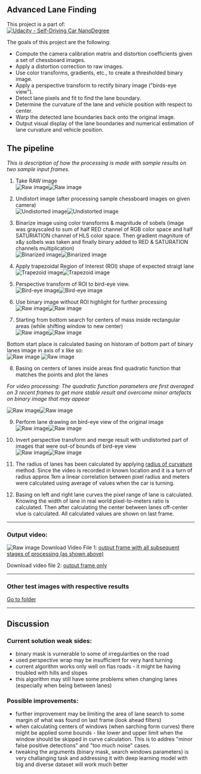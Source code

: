## Advanced Lane Finding

This project is a part of:  
 [![Udacity - Self-Driving Car NanoDegree](https://s3.amazonaws.com/udacity-sdc/github/shield-carnd.svg)](http://www.udacity.com/drive)

The goals of this project are the following:

* Compute the camera calibration matrix and distortion coefficients given a set of chessboard images.
* Apply a distortion correction to raw images.
* Use color transforms, gradients, etc., to create a thresholded binary image.
* Apply a perspective transform to rectify binary image ("birds-eye view").
* Detect lane pixels and fit to find the lane boundary.
* Determine the curvature of the lane and vehicle position with respect to center.
* Warp the detected lane boundaries back onto the original image.
* Output visual display of the lane boundaries and numerical estimation of lane curvature and vehicle position.


The pipeline
---

*This is description of how the processing is made with sample results on two sample input frames.*

1. Take RAW image  
![Raw image](examples/straight_lines1_00_original.jpg "Raw image")![Raw image](examples/test1_00_original.jpg "Raw image")

2. Undistort image (after processing sample chessboard images on given camera)  
![Undistorted image](examples/straight_lines1_01_undistorted.jpg "Undistorted image")![Undistorted image](examples/test1_01_undistorted.jpg "Undistorted image")  

3. Binarize image using color transforms & magnitude of sobels (image was grayscaled to sum of half RED channel of RGB color space and half SATURIATION channel of HLS color space. Then gradient magniture of x&y solbels was taken and finally binary added to RED & SATURATION channels multiplication)  
![Binarized image](examples/straight_lines1_02_bin_frame.jpg "Binarized image")![Binarized image](examples/test1_02_bin_frame.jpg "Binarized image")  

4. Apply trapezoidal Region of Interest (ROI) shape of expected straigt lane  
![Trapezoid image](examples/straight_lines1_03a_birdeye_area.jpg "Trapezoid image")![Trapezoid image](examples/test1_03a_birdeye_area.jpg "Trapezoid image")  

5. Perspective transform of ROI to bird-eye view.  
![Bird-eye  image](examples/straight_lines1_03b_birdeye_area_warped.jpg "Bird-eye image")![Bird-eye  image](examples/test1_03b_birdeye_area_warped.jpg "Bird-eye image")  

6. Use binary image without ROI highlight for further processing  
![Raw image](examples/straight_lines1_03c_bird_eye_frame.jpg "Raw image")![Raw image](examples/test1_03c_bird_eye_frame.jpg "Raw image")  

7. Starting from bottom search for centers of mass inside rectangular areas (while shifting window to new center)  
![Raw image](examples/straight_lines1_04_windows.jpg "Raw image")![Raw image](examples/test1_04_windows.jpg "Raw image")  

Bottom start place is calculated basing on historam of bottom part of binary lanes image in axis of x like so:  
![Raw image](examples/straight_lines1_hist.jpg "Raw image")
![Raw image](examples/test1_hist.jpg "Raw image")

8. Basing on centers of lanes inside areas find quadratic function that matches the points and plot the lanes  

*For video processing: The quadratic function parameters are first averaged on 3 recent frames to get more stable result and overcome minor artefacts on binary image that may appear*
  
![Raw image](examples/straight_lines1_05a_lanes_still_undistorted.jpg "Raw image")![Raw image](examples/test1_05a_lanes_still_undistorted.jpg "Raw image") 

9. Perform lane drawing on bird-eye view of the original image  
![Raw image](examples/straight_lines1_05b_lanes_still_undistorted.jpg "Raw image")![Raw image](examples/test1_05b_lanes_still_undistorted.jpg "Raw image") 

10. Invert perspective transform and merge result with undistorted part of images that were out-of bounds of bird-eye view  
![Raw image](examples/straight_lines1_06_back_to_perspective.jpg "Raw image")![Raw image](examples/test1_06_back_to_perspective.jpg "Raw image") 

11. The radius of lanes has been calculated by applying [radius of curvature](https://www.intmath.com/applications-differentiation/8-radius-curvature.php) method. Since the video is recorded in known location and it is a turn of radius approx 1km a linear correlation between pixel radius and meters were calculated using average of values when the car is turning. 

12. Basing on left and right lane curves the pixel range of lane is calculated. Knowing the width of lane in real world pixel-to-meters ratio is calculated. Then after calculating the center between lanes off-center vlue is calculated. All calculated values are shown on last frame.  



---

### Output video: 
![Raw image](examples/video.png "Raw image") 
Download Video File 1: [output frame with all subsequent stages of processing (as shown above)](/examples/sample.mp4)  

Download video file 2: [output frame only](/examples/sample_clean.mp4)

---

### Other test images with respective results
[Go to folder](/examples)

---


Discussion
---
### Current solution weak sides:
- binary mask is vurnerable to some of irregularities on the road
- used perspective wrap may be insufficient for very hard turning
- current algorithm works only well on flas roads - it might be having troubled with hills and slopes
- this algorithm may still have some problems when changing lanes (especially when being between lanes)

### Possible improvements:
- further improvement may be limiting the area of lane search to some margin of what was found on last frame (look ahead filters)
- when calculating centers of windows (when sarching form curves) there might be applied some bounds - like lower and upper limit when the window should be skipped in curve calculation. This is to addres "minor false positive detections" and "too much noise" cases.
- tweaking the arguments (binary mask, search windows parameters) is very challanging task and addressing it with deep learning model with big and diverse dataset will work much better
